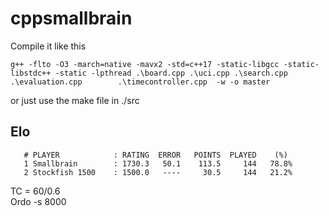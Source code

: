 # cppsmallbrain

Compile it like this 

    g++ -flto -O3 -march=native -mavx2 -std=c++17 -static-libgcc -static-libstdc++ -static -lpthread .\board.cpp .\uci.cpp .\search.cpp .\evaluation.cpp        .\timecontroller.cpp  -w -o master

or just use the make file in ./src

## Elo 
       # PLAYER            : RATING  ERROR   POINTS  PLAYED    (%)
       1 Smallbrain        : 1730.3   50.1    113.5     144   78.8%
       2 Stockfish 1500    : 1500.0   ----     30.5     144   21.2%
TC = 60/0.6<br>
Ordo -s 8000
